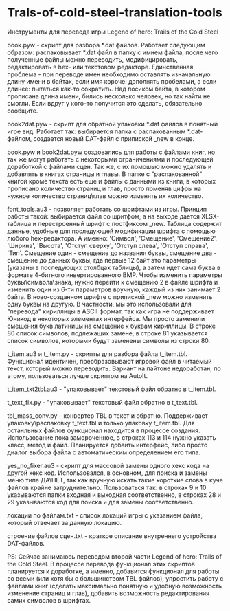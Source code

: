 # Trals-of-cold-steel-translation-tools
Инструменты для перевода игры Legend of hero: Trails of the Cold Steel

book.pyw - скрипт для разбора *.dat файлов. Работает следующим образом: распаковывает *.dat файл в папку с имнем файла, после чего полученные файлы можно переводить,
модифицировать, редактировать в hex- или текстовом редакторе. Единственная проблема - при переводе имен необходимо оставлять изначальную длину имени в байтах, если
имя короче: дополнять пробелами, а если длинее: пытаться как-то сократить. Над посиком байта, в котором прописана длина имени, бились несколько человек, но так найти не смогли.
Если вдруг у кого-то получится это сделать, обязательно сообщите.

book2dat.pyw - скрипт для обратной упаковки *.dat файлов в понятный игре вид. Работает так: выбирается папка с распакованным *.dat-файлом, создается новый DAT-файл
с припиской _new в конце.

book.pyw и book2dat.pyw создовались для работы с файлами книг, но так же могут работать с некоторыми ограничениями и последующей доработкой с файлами сцен. Так же, с их помошью можно удалять и добавлять в книгах страницы и главы. В папке с "распакованной" книгой кроме текста есть еще и файлы с данными из книги, в которых прописано количество страниц и глав, просто поменяв цифры на нужное количество страниц\глав можно изменять их количество. 

font_tools.au3 - позволяет работать со шрифтами из игры. Принцип работы такой: выбирается файл со шритфом, а на выходе дается XLSX-таблица и перестроенный шрифт с постфиксом
_new. Таблица содержит данные, удобные для последующей модификации шрифта с помощью любого hex-редактора. А именно: 'Символ', 'Смещение', 'Смещение2', 'Ширина', 'Высота', 
'Отступ сверху', 'Отступ слева', 'Отступ справа', 'Тип'. Смещение один - смещение до названия буквы, смещение два - смещение до данных буквы, гда первые 12 байт это 
параметры (указаны в последующих столбцах таблицы), а затем идет сама буква в формате 4-битного инвертированного BMP. Чтобы изменить параметры буквы\символа\знака, нужно
перейти к смещению 2 в файле шрифта и изменить один из 6-ти параметров вручную, каждый из них занимает 2 байта. В ново-созданном шрифте с припиской _new можно изменить
одну буквы на другую. В частности, мы это использовали для "перевода" кириллицы в ASCII формат, так как игра не поддерживает Юникод в некоторых элементах интерфейса. 
Мы просто заменили смещения букв латиницы на смещение к буквам кириллицы. В строке 80 список символов, подлежащих замене, в строке 81 указывается список символов, 
которыми будут заменены символы из строки 80.

t_item.au3 и t_item.py - скрипты для разбора файла t_item.tbl. Функционал идентичен, преобразовывают игровой файл в читаемый текст, который можно переводить. Вариант
на пайтоне недоработан, по этому, пользоваться лучше скриптом на AutoIt.

t_item_txt2tbl.au3 - "упаковывает" текстовый файл обратно в t_item.tbl.

t_text_fix.py - "упаковывает" текстовый файл обратно в t_text.tbl.

tbl_mass_conv.py - конвертер TBL в текст и обратно. Поддерживает упаковку\распаковку t_text.tbl и только упаковку t_item.tbl. Для останльных файлов функционал находится
в процессе создания. Использование пока замороченное, в строках 113 и 114 нужно указать класс, метод и файл. Планируется добаить интерфейс, либо просто диалог выбора
файла с автоматическим определением его типа.

yes_no_fixer.au3 - скрипт для массовой замены одного хекс кода на другой хекс код. Использовался, в основном, для поиска и замены меню типа ДА\НЕТ, так как вручную
искать такие короткие слова в куче файлов крайне затруднительно. Пользоваться так: в строках 9 и 10 указываются папки входная и выходная соответственно, в строках 28
и 29 указываются код для поиска и для замены соответственно.

локации по файлам.txt - список локаций игры с указанием файла, который отвечает за данную локацию.

строение файлов сцен.txt - краткое описание внутреннего устройства DAT-файлов.

PS: Сейчас занимаюсь переводом второй части Legend of hero: Trails of the Cold Steel. В процессе перевода функционал этих скриптов планируется к доработке, а именно, добавится функционал для работы со всеми (или хотя бы с большинством TBL файлов), упростить работу с файлами книг (сделать максимально понятную и удобную возможность изменение страниц и глав), добавить возможность редактирования самих символов в шрифтах. 
